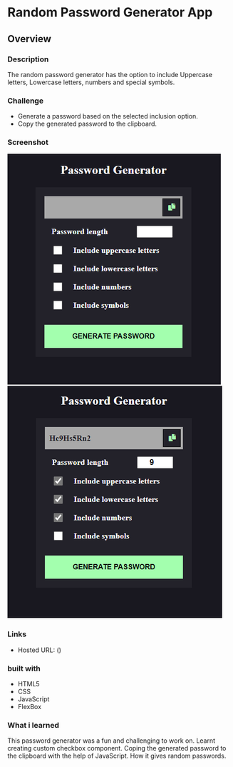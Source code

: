 # Random Password Generator App

## Overview

### Description

The random password generator has the option to include Uppercase letters, Lowercase letters, numbers and special symbols.

### Challenge
  
  - Generate a password based on the selected inclusion option.
  - Copy the generated password to the clipboard.

### Screenshot

![](./images/img1.PNG)
![](./images/img2.PNG)

### Links 

- Hosted URL: ()

### built with

- HTML5
- CSS
- JavaScript
- FlexBox

### What i learned

This password generator was a fun and challenging to work on. Learnt creating custom checkbox component. Coping the generated password to the clipboard with the help of JavaScript. How it gives random passwords. 

